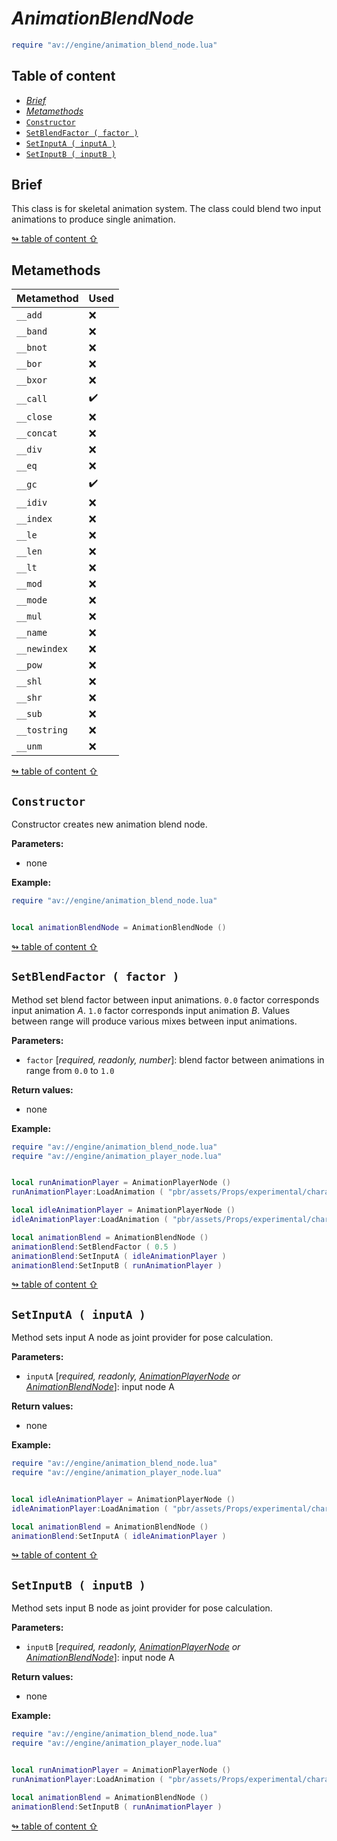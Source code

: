 # _AnimationBlendNode_

```lua
require "av://engine/animation_blend_node.lua"
```

## <a id="table-of-content">Table of content</a>

- [_Brief_](#brief)
- [_Metamethods_](#metamethods)
- [`Constructor`](#constructor)
- [`SetBlendFactor ( factor )`](#method-set-blend-factor)
- [`SetInputA ( inputA )`](#method-set-input-a)
- [`SetInputB ( inputB )`](#method-set-input-b)

## <a id="brief">Brief</a>

This class is for skeletal animation system. The class could blend two input animations to produce single animation.

[↬ table of content ⇧](#table-of-content)

## <a id="metamethods">Metamethods</a>

Metamethod | Used
--- | ---
`__add` | ❌
`__band` | ❌
`__bnot` | ❌
`__bor` | ❌
`__bxor` | ❌
`__call` | ✔️
`__close` | ❌
`__concat` | ❌
`__div` | ❌
`__eq` | ❌
`__gc` | ✔️
`__idiv` | ❌
`__index` | ❌
`__le` | ❌
`__len` | ❌
`__lt` | ❌
`__mod` | ❌
`__mode` | ❌
`__mul` | ❌
`__name` | ❌
`__newindex` | ❌
`__pow` | ❌
`__shl` | ❌
`__shr` | ❌
`__sub` | ❌
`__tostring` | ❌
`__unm` | ❌

[↬ table of content ⇧](#table-of-content)

## <a id="constructor">`Constructor`</a>

Constructor creates new animation blend node.

**Parameters:**

- none

**Example:**

```lua
require "av://engine/animation_blend_node.lua"


local animationBlendNode = AnimationBlendNode ()
```

[↬ table of content ⇧](#table-of-content)

## <a id="method-set-blend-factor">`SetBlendFactor ( factor )`</a>

Method set blend factor between input animations. `0.0` factor corresponds input animation _A_. `1.0` factor corresponds input animation _B_. Values between range will produce various mixes between input animations.

**Parameters:**

- `factor` [_required, readonly, number_]: blend factor between animations in range from `0.0` to `1.0`

**Return values:**

- none

**Example:**

```lua
require "av://engine/animation_blend_node.lua"
require "av://engine/animation_player_node.lua"


local runAnimationPlayer = AnimationPlayerNode ()
runAnimationPlayer:LoadAnimation ( "pbr/assets/Props/experimental/character-sandbox/bobby/run.animation" )

local idleAnimationPlayer = AnimationPlayerNode ()
idleAnimationPlayer:LoadAnimation ( "pbr/assets/Props/experimental/character-sandbox/bobby/idle.animation" )

local animationBlend = AnimationBlendNode ()
animationBlend:SetBlendFactor ( 0.5 )
animationBlend:SetInputA ( idleAnimationPlayer )
animationBlend:SetInputB ( runAnimationPlayer )
```

[↬ table of content ⇧](#table-of-content)

## <a id="method-set-input-a">`SetInputA ( inputA )`</a>

Method sets input A node as joint provider for pose calculation.

**Parameters:**

- `inputA` [_required, readonly, [AnimationPlayerNode](./animation-player-node.md) or [AnimationBlendNode](./animation-blend-node.md)_]: input node A

**Return values:**

- none

**Example:**

```lua
require "av://engine/animation_blend_node.lua"
require "av://engine/animation_player_node.lua"


local idleAnimationPlayer = AnimationPlayerNode ()
idleAnimationPlayer:LoadAnimation ( "pbr/assets/Props/experimental/character-sandbox/bobby/idle.animation" )

local animationBlend = AnimationBlendNode ()
animationBlend:SetInputA ( idleAnimationPlayer )
```

[↬ table of content ⇧](#table-of-content)

## <a id="method-set-input-b">`SetInputB ( inputB )`</a>

Method sets input B node as joint provider for pose calculation.

**Parameters:**

- `inputB` [_required, readonly, [AnimationPlayerNode](./animation-player-node.md) or [AnimationBlendNode](./animation-blend-node.md)_]: input node A

**Return values:**

- none

**Example:**

```lua
require "av://engine/animation_blend_node.lua"
require "av://engine/animation_player_node.lua"


local runAnimationPlayer = AnimationPlayerNode ()
runAnimationPlayer:LoadAnimation ( "pbr/assets/Props/experimental/character-sandbox/bobby/run.animation" )

local animationBlend = AnimationBlendNode ()
animationBlend:SetInputB ( runAnimationPlayer )
```

[↬ table of content ⇧](#table-of-content)
